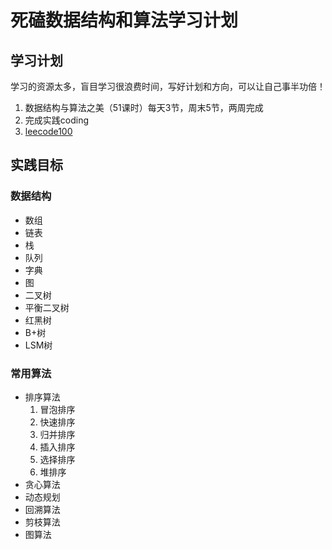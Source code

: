 # 死磕数据结构和算法学习计划

## 学习计划

学习的资源太多，盲目学习很浪费时间，写好计划和方向，可以让自己事半功倍！

1. 数据结构与算法之美（51课时）每天3节，周末5节，两周完成
2. 完成实践coding
3. [leecode100](https://github.com/gaoshengnan/LeetCode)

## 实践目标

### 数据结构

- 数组
- 链表
- 栈
- 队列
- 字典
- 图
- 二叉树
- 平衡二叉树
- 红黑树
- B+树
- LSM树

### 常用算法

- 排序算法
  1. 冒泡排序
  2. 快速排序
  3. 归并排序
  4. 插入排序
  5. 选择排序
  6. 堆排序
- 贪心算法
- 动态规划
- 回溯算法
- 剪枝算法
- 图算法

